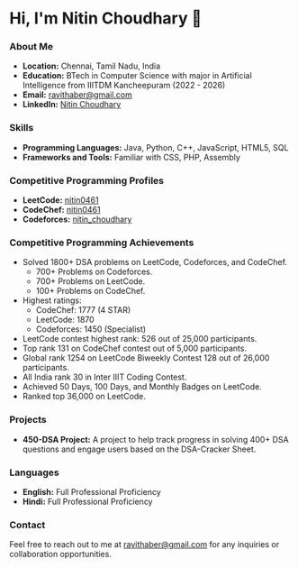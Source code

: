 # Hi, I'm Nitin Choudhary 👋

### About Me
- **Location:** Chennai, Tamil Nadu, India
- **Education:** BTech in Computer Science with major in Artificial Intelligence from IIITDM Kancheepuram (2022 - 2026)
- **Email:** [ravithaber@gmail.com](mailto:ravithaber@gmail.com)
- **LinkedIn:** [Nitin Choudhary](https://www.linkedin.com/in/nitin-choudhary-468b72290)

### Skills
- **Programming Languages:** Java, Python, C++, JavaScript, HTML5, SQL
- **Frameworks and Tools:** Familiar with CSS, PHP, Assembly

### Competitive Programming Profiles
- **LeetCode:** [nitin0461](https://leetcode.com/u/nitin0461/)
- **CodeChef:** [nitin0461](https://www.codechef.com/users/nitin0461)
- **Codeforces:** [nitin_choudhary](https://codeforces.com/profile/nitin_choudhary)

### Competitive Programming Achievements
- Solved 1800+ DSA problems on LeetCode, Codeforces, and CodeChef.
  - 700+ Problems on Codeforces.
  - 700+ Problems on LeetCode.
  - 100+ Problems on CodeChef.
- Highest ratings:
  - CodeChef: 1777 (4 STAR)
  - LeetCode: 1870
  - Codeforces: 1450 (Specialist)
- LeetCode contest highest rank: 526 out of 25,000 participants.
- Top rank 131 on CodeChef contest out of 5,000 participants.
- Global rank 1254 on LeetCode Biweekly Contest 128 out of 26,000 participants.
- All India rank 30 in Inter IIIT Coding Contest.
- Achieved 50 Days, 100 Days, and Monthly Badges on LeetCode.
- Ranked top 36,000 on LeetCode.

### Projects
- **450-DSA Project:** A project to help track progress in solving 400+ DSA questions and engage users based on the DSA-Cracker Sheet.

### Languages
- **English:** Full Professional Proficiency
- **Hindi:** Full Professional Proficiency

### Contact
Feel free to reach out to me at [ravithaber@gmail.com](mailto:ravithaber@gmail.com) for any inquiries or collaboration opportunities.
